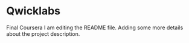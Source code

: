 # Qwicklabs
Final Coursera
I am editing the README file. Adding some more details about the project description.
